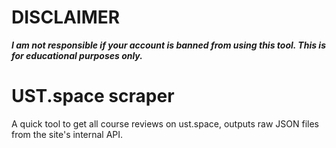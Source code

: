 # DISCLAIMER
***I am not responsible if your account is banned from using this tool. This is for educational purposes only.***
# UST.space scraper
A quick tool to get all course reviews on ust.space, outputs raw JSON files from the site's internal API.

